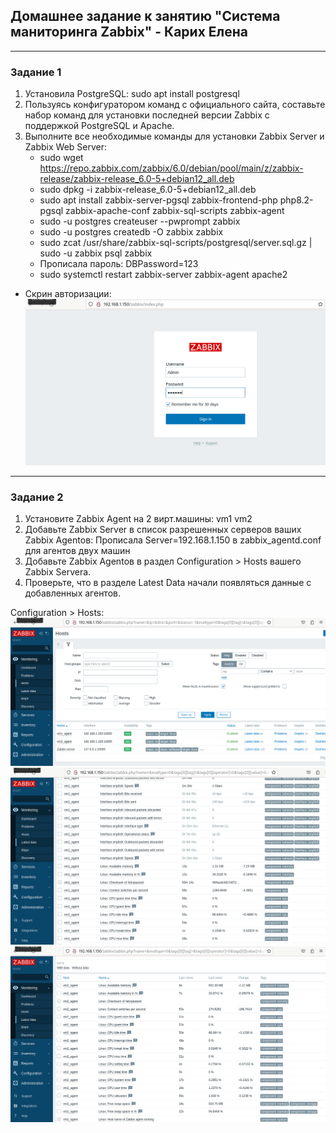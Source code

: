 ## Домашнее задание к занятию "Система маниторинга Zabbix" - Карих Елена
---
### Задание 1

1. Установила PostgreSQL: sudo apt install postgresql
2. Пользуясь конфигуратором команд с официального сайта, составьте набор команд для установки последней версии Zabbix с поддержкой PostgreSQL и Apache.
3. Выполните все необходимые команды для установки Zabbix Server и Zabbix Web Server:
   * sudo wget https://repo.zabbix.com/zabbix/6.0/debian/pool/main/z/zabbix-release/zabbix-release_6.0-5+debian12_all.deb
   * sudo dpkg -i zabbix-release_6.0-5+debian12_all.deb
   * sudo apt install zabbix-server-pgsql zabbix-frontend-php php8.2-pgsql zabbix-apache-conf zabbix-sql-scripts zabbix-agent 
   * sudo -u postgres createuser --pwprompt zabbix
   * sudo -u postgres createdb -O zabbix zabbix 
   * sudo zcat /usr/share/zabbix-sql-scripts/postgresql/server.sql.gz | sudo -u zabbix psql zabbix
   * Прописала пароль: DBPassword=123
   * sudo systemctl restart zabbix-server zabbix-agent apache2

* Скрин авторизации:
![scrin](scrin1.png)
---

### Задание 2

1. Установите Zabbix Agent на 2 вирт.машины: vm1 vm2
2. Добавьте Zabbix Server в список разрешенных серверов ваших Zabbix Agentов: Прописала Server=192.168.1.150 в zabbix_agentd.conf для агентов двух машин
3. Добавьте Zabbix Agentов в раздел Configuration > Hosts вашего Zabbix Servera.
4. Проверьте, что в разделе Latest Data начали появляться данные с добавленных агентов.

Configuration > Hosts:
![scrin](scrin2.png)
![scrin](scrin3.png)
![scrin](scrin4.png)
